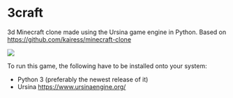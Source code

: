 # 3craft

3d Minecraft clone made using the Ursina game engine in Python. Based on https://github.com/kairess/minecraft-clone

![](result.png)

To run this game, the following have to be installed onto your system:
- Python 3 (preferably the newest release of it)
- Ursina https://www.ursinaengine.org/

